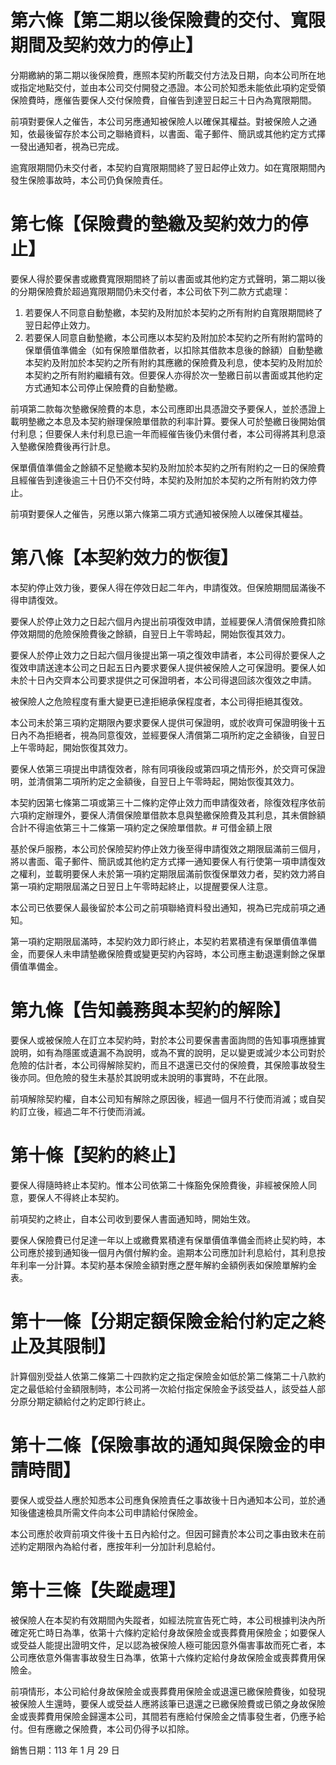 # 第六條【第二期以後保險費的交付、寬限期間及契約效力的停止】

分期繳納的第二期以後保險費，應照本契約所載交付方法及日期，向本公司所在地或指定地點交付，並由本公司交付開發之憑證。本公司於知悉未能依此項約定受領保險費時，應催告要保人交付保險費，自催告到達翌日起三十日內為寬限期間。

前項對要保人之催告，本公司另應通知被保險人以確保其權益。對被保險人之通知，依最後留存於本公司之聯絡資料，以書面、電子郵件、簡訊或其他約定方式擇一發出通知者，視為已完成。

逾寬限期間仍未交付者，本契約自寬限期間終了翌日起停止效力。如在寬限期間內發生保險事故時，本公司仍負保險責任。

# 第七條【保險費的墊繳及契約效力的停止】

要保人得於要保書或繳費寬限期間終了前以書面或其他約定方式聲明，第二期以後的分期保險費於超過寬限期間仍未交付者，本公司依下列二款方式處理：

1. 若要保人不同意自動墊繳，本契約及附加於本契約之所有附約自寬限期間終了翌日起停止效力。
2. 若要保人同意自動墊繳，本公司應以本契約及附加於本契約之所有附約當時的保單價值準備金（如有保險單借款者，以扣除其借款本息後的餘額）自動墊繳本契約及附加於本契約之所有附約其應繳的保險費及利息，使本契約及附加於本契約之所有附約繼續有效。但要保人亦得於次一墊繳日前以書面或其他約定方式通知本公司停止保險費的自動墊繳。

前項第二款每次墊繳保險費的本息，本公司應即出具憑證交予要保人，並於憑證上載明墊繳之本息及本契約辦理保險單借款的利率計算。要保人可於墊繳日後開始償付利息；但要保人未付利息已逾一年而經催告後仍未償付者，本公司得將其利息滾入墊繳保險費後再行計息。

保單價值準備金之餘額不足墊繳本契約及附加於本契約之所有附約之一日的保險費且經催告到達後逾三十日仍不交付時，本契約及附加於本契約之所有附約效力停止。

前項對要保人之催告，另應以第六條第二項方式通知被保險人以確保其權益。

# 第八條【本契約效力的恢復】

本契約停止效力後，要保人得在停效日起二年內，申請復效。但保險期間屆滿後不得申請復效。

要保人於停止效力之日起六個月內提出前項復效申請，並經要保人清償保險費扣除停效期間的危險保險費後之餘額，自翌日上午零時起，開始恢復其效力。

要保人於停止效力之日起六個月後提出第一項之復效申請者，本公司得於要保人之復效申請送達本公司之日起五日內要求要保人提供被保險人之可保證明。要保人如未於十日內交齊本公司要求提供之可保證明者，本公司得退回該次復效之申請。

被保險人之危險程度有重大變更已達拒絕承保程度者，本公司得拒絕其復效。

本公司未於第三項約定期限內要求要保人提供可保證明，或於收齊可保證明後十五日內不為拒絕者，視為同意復效，並經要保人清償第二項所約定之金額後，自翌日上午零時起，開始恢復其效力。

要保人依第三項提出申請復效者，除有同項後段或第四項之情形外，於交齊可保證明，並清償第二項所約定之金額後，自翌日上午零時起，開始恢復其效力。

本契約因第七條第二項或第三十二條約定停止效力而申請復效者，除復效程序依前六項約定辦理外，要保人清償保險單借款本息與墊繳保險費及其利息，其未償餘額合計不得逾依第三十二條第一項約定之保險單借款。# 可借金額上限

基於保戶服務，本公司於保險契約停止效力後至得申請復效之期限屆滿前三個月，將以書面、電子郵件、簡訊或其他約定方式擇一通知要保人有行使第一項申請復效之權利，並載明要保人未於第一項約定期限屆滿前恢復保單效力者，契約效力將自第一項約定期限屆滿之日翌日上午零時起終止，以提醒要保人注意。

本公司已依要保人最後留於本公司之前項聯絡資料發出通知，視為已完成前項之通知。

第一項約定期限屆滿時，本契約效力即行終止，本契約若累積達有保單價值準備金，而要保人未申請墊繳保險費或變更契約內容時，本公司應主動退還剩餘之保單價值準備金。

# 第九條【告知義務與本契約的解除】

要保人或被保險人在訂立本契約時，對於本公司要保書書面詢問的告知事項應據實說明，如有為隱匿或遺漏不為說明，或為不實的說明，足以變更或減少本公司對於危險的估計者，本公司得解除契約，而且不退還已交付的保險費，其保險事故發生後亦同。但危險的發生未基於其說明或未說明的事實時，不在此限。

前項解除契約權，自本公司知有解除之原因後，經過一個月不行使而消滅；或自契約訂立後，經過二年不行使而消滅。

# 第十條【契約的終止】

要保人得隨時終止本契約。惟本公司依第二十條豁免保險費後，非經被保險人同意，要保人不得終止本契約。

前項契約之終止，自本公司收到要保人書面通知時，開始生效。

要保人保險費已付足達一年以上或繳費累積達有保單價值準備金而終止契約時，本公司應於接到通知後一個月內償付解約金。逾期本公司應加計利息給付，其利息按年利率一分計算。本契約基本保險金額對應之歷年解約金額例表如保險單解約金表。

# 第十一條【分期定額保險金給付約定之終止及其限制】

計算個別受益人依第二條第二十四款約定之指定保險金如低於第二條第二十八款約定之最低給付金額限制時，本公司將一次給付指定保險金予該受益人，該受益人部分原分期定額給付之約定即行終止。

# 第十二條【保險事故的通知與保險金的申請時間】

要保人或受益人應於知悉本公司應負保險責任之事故後十日內通知本公司，並於通知後儘速檢具所需文件向本公司申請給付保險金。

本公司應於收齊前項文件後十五日內給付之。但因可歸責於本公司之事由致未在前述約定期限內為給付者，應按年利一分加計利息給付。

# 第十三條【失蹤處理】

被保險人在本契約有效期間內失蹤者，如經法院宣告死亡時，本公司根據判決內所確定死亡時日為準，依第十六條約定給付身故保險金或喪葬費用保險金；如要保人或受益人能提出證明文件，足以認為被保險人極可能因意外傷害事故而死亡者，本公司應依意外傷害事故發生日為準，依第十六條約定給付身故保險金或喪葬費用保險金。

前項情形，本公司給付身故保險金或喪葬費用保險金或退還已繳保險費後，如發現被保險人生還時，要保人或受益人應將該筆已退還之已繳保險費或已領之身故保險金或喪葬費用保險金歸還本公司，其間若有應給付保險金之情事發生者，仍應予給付。但有應繳之保險費，本公司仍得予以扣除。

銷售日期：113 年 1 月 29 日